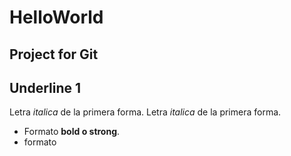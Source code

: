 # HelloWorld
## Project for Git
Underline 1
------------
Letra *italica* de la primera forma.
Letra _italica_ de la primera forma.
- Formato **bold o strong**.
- formato 
